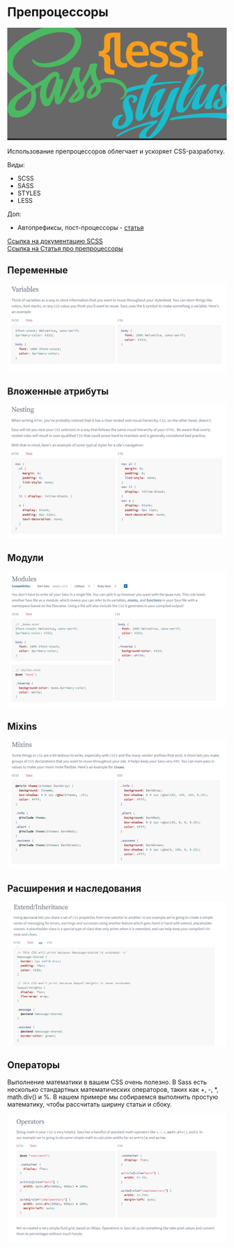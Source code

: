 # Препроцессоры 

![Alt for Imsage](../css/images/bg-1.png)

Использование препроцессоров облегчает и ускоряет CSS-разработку.

Виды: <br/>
- SCSS
- SASS
- STYLES
- LESS

Доп:
- Автопрефиксы,  пост-процессоры - <a href="https://habr.com/ru/post/434098/" target="_blank">статья</a>
  
<a href="https://sass-lang.com/guide" target="_blank">Ссылка на документацию SCSS</a> <br/>
<a href="https://thecode.media/speed-css/" target="_blank">Ссылка на Статья про препроцессоры</a> <br/>


## Переменные

![Alt for Imsage](../css/images/vars.png)

## Вложенные атрибуты

![Alt for Imsage](../css/images/nexin.png)

## Модули

![Alt for Imsage](../css/images/module.png)

## Mixins

![Alt for Imsage](../css/images/mixins.png)

## Расширения и наследования

![Alt for Imsage](../css/images/extends.png)

## Операторы 

Выполнение математики в вашем CSS очень полезно. 
В Sass есть несколько стандартных математических операторов, таких как +, -, *, math.div() 
и %. В нашем примере мы собираемся выполнить простую математику, 
чтобы рассчитать ширину статьи и сбоку.

![Alt for Imsage](../css/images/operators.png)
